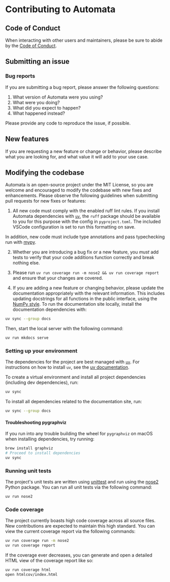 # Contributing to Automata

## Code of Conduct

When interacting with other users and maintainers, please be sure to abide by
the [Code of Conduct](./CODE_OF_CONDUCT.md).

## Submitting an issue

### Bug reports

If you are submitting a bug report, please answer the following questions:

1. What version of Automata were you using?
2. What were you doing?
3. What did you expect to happen?
4. What happened instead?

Please provide any code to reproduce the issue, if possible.

## New features

If you are requesting a new feature or change or behavior, please describe what
you are looking for, and what value it will add to your use case.

## Modifying the codebase

Automata is an open-source project under the MIT License, so you are welcome and
encouraged to modify the codebase with new fixes and enhancements. Please
observe the following guidelines when submitting pull requests for new fixes or
features:

1. All new code must comply with the enabled ruff lint rules.
If you install Automata dependencies with [`uv`](https://github.com/astral-sh/uv), the `ruff`
package should be available to you for this purpose with the config in `pyproject.toml`.
The included VSCode configuration is set to run this formatting on save.

In addition, new code must include type annotations and pass typechecking run with
[mypy](https://mypy.readthedocs.io/en/stable/).

2. Whether you are introducing a bug fix or a new feature, you *must* add tests
to verify that your code additions function correctly and break nothing else.

3. Please run `uv run coverage run -m nose2 && uv run coverage report` and ensure that your
changes are covered.

4. If you are adding a new feature or changing behavior, please
update the documentation appropriately with the relevant information. This
includes updating docstrings for all functions in the public interface, using
the [NumPy style](https://numpydoc.readthedocs.io/en/latest/format.html). To
run the documentation site locally, install the documentation dependencies
with:

```sh
uv sync --group docs
```

Then, start the local server with the following command:

```sh
uv run mkdocs serve
```


### Setting up your environment

The dependencies for the project are best managed with [`uv`][uv]. For
instructions on how to install `uv`, see the [uv documentation][installation].

[uv]: https://github.com/astral-sh/uv
[installation]: https://github.com/astral-sh/uv#installation

To create a virtual environment and install all project dependencies (including
dev dependencies), run:

```sh
uv sync
```

To install all dependencies related to the documentation site, run:

```sh
uv sync --group docs
```

#### Troubleshooting pygraphviz

If you run into any trouble building the wheel for `pygraphviz` on macOS when
installing dependencies, try running:

```sh
brew install graphviz
# Proceed to install dependencies
uv sync
```

### Running unit tests

The project's unit tests are written using [unittest][unittest] and run using
the [nose2][nose2] Python package. You can run all unit tests via the following command:

```sh
uv run nose2
```

[unittest]: https://docs.python.org/3/library/unittest.html
[nose2]: https://docs.nose2.io/en/latest/

### Code coverage

The project currently boasts high code coverage across all source files. New
contributions are expected to maintain this high standard. You can view the
current coverage report via the following commands:

```sh
uv run coverage run -m nose2
uv run coverage report
```

If the coverage ever decreases, you can generate and open a detailed HTML view
of the coverage report like so:

```sh
uv run coverage html
open htmlcov/index.html
```
